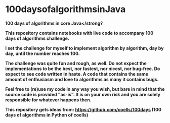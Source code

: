 # 100daysofalgorithmsinJava

<strong>100 days of algorithms in core Java</strong?

This repository contains notebooks with live code to accompany 100 days of algorithms challenge.

I set the challenge for myself to implement algorithm by algorithm, day by day, until the number reaches 100.

The challenge was quite fun and rough, as well. Do not expect the implementations to be the best, nor fastest, nor nicest, nor bug-free. Do expect to see code written in haste. A code that contains the same amount of enthusiasm and love to algorithms as many it contains bugs.

Feel free to (re)use my code in any way you wish, but bare in mind that the source code is provided "as-is". It is on your own risk and you are solely responsible for whatever happens then.

This repository gets ideas from: https://github.com/coells/100days (100 days of algorithms in Python of coells)
